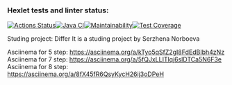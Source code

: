 ### Hexlet tests and linter status:
[![Actions Status](https://github.com/leomaks/java-project-71/actions/workflows/hexlet-check.yml/badge.svg)](https://github.com/leomaks/java-project-71/actions)[![Java CI](https://github.com/leomaks/java-project-71/actions/workflows/main.yml/badge.svg)](https://github.com/leomaks/java-project-71/actions/workflows/main.yml)[![Maintainability](https://api.codeclimate.com/v1/badges/c04124c1652335630e1b/maintainability)](https://codeclimate.com/github/leomaks/java-project-71/maintainability)[![Test Coverage](https://api.codeclimate.com/v1/badges/c04124c1652335630e1b/test_coverage)](https://codeclimate.com/github/leomaks/java-project-71/test_coverage)


Studing project: Differ
It is a studing project by Serzhena Norboeva

Asciinema for 5 step: https://asciinema.org/a/kTyo5qSfZ2gI8FdEdBIbh4zNz
Asciinema for 7 step: https://asciinema.org/a/5fQJxLLITlqj6slDTCa5N6F3e
Asciinema for 8 step: https://asciinema.org/a/8fX45fR6QsyKycH26ij3oDPeH

